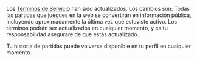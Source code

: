 Los [Terminos de Servicio](https://www.infinitechess.org/termsofservice) han sido actualizados. Los cambios son: Todas las partidas que juegues en la web se convertirán en información pública, incluyendo aproximadamente la última vez que estuviste activo. Los términos podrán ser actualizados en cualquier momento, y es tu responsabilidad asegurare de que estás actualizado.

Tu historia de partidas puede volverse disponible en tu perfil en cualquier momento.
